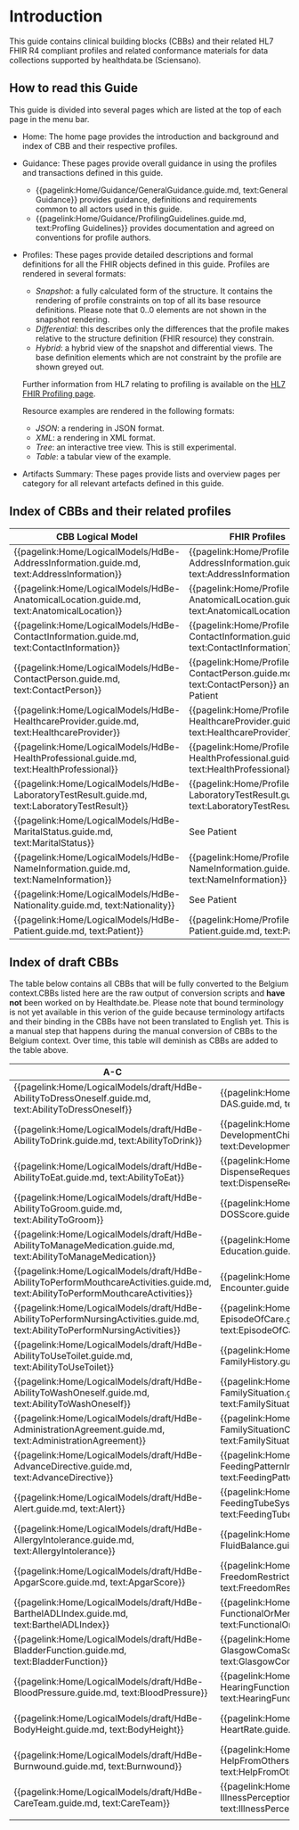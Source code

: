 # Introduction

This guide contains clinical building blocks (CBBs) and their related HL7 FHIR R4 compliant profiles and related conformance materials for data collections supported by healthdata.be (Sciensano).

## How to read this Guide
This guide is divided into several pages which are listed at the top of each page in the menu bar.

- Home: The home page provides the introduction and background and index of CBB and their respective profiles.
- Guidance: These pages provide overall guidance in using the profiles and transactions defined in this guide.
    - {{pagelink:Home/Guidance/GeneralGuidance.guide.md, text:General Guidance}} provides guidance, definitions and requirements common to all actors used in this guide.
    - {{pagelink:Home/Guidance/ProfilingGuidelines.guide.md, text:Profling Guidelines}} provides documentation and agreed on conventions for profile authors.
- Profiles: These pages provide detailed descriptions and formal definitions for all the FHIR objects defined in this guide. Profiles are rendered in several formats:
    - _Snapshot_: a fully calculated form of the structure. It contains the rendering of profile constraints on top of all its base resource definitions. Please note that 0..0 elements are not shown in the snapshot rendering. 
    - _Differential_: this describes only the differences that the profile makes relative to the structure definition (FHIR resource) they constrain.
    - _Hybrid_: a hybrid view of the snapshot and differential views. The base definition elements which are not constraint by the profile are shown greyed out. 

    Further information from HL7 relating to profiling is available on the [HL7 FHIR Profiling page](http://hl7.org/fhir/R4/profiling.html).

    Resource examples are rendered in the following formats:
    - _JSON_: a rendering in JSON format.
    - _XML_: a rendering in XML format.
    - _Tree_: an interactive tree view. This is still experimental.  
    - _Table_: a tabular view of the example.
- Artifacts Summary: These pages provide lists and overview pages per category for all relevant artefacts defined in this guide.

## Index of CBBs and their related profiles

| **CBB Logical Model** | **FHIR Profiles** |  
|---|---|
| {{pagelink:Home/LogicalModels/HdBe-AddressInformation.guide.md, text:AddressInformation}} | {{pagelink:Home/Profiles/HdBe-AddressInformation.guide.md, text:AddressInformation}} |  
| {{pagelink:Home/LogicalModels/HdBe-AnatomicalLocation.guide.md, text:AnatomicalLocation}} | {{pagelink:Home/Profiles/HdBe-AnatomicalLocation.guide.md, text:AnatomicalLocation}} | 
| {{pagelink:Home/LogicalModels/HdBe-ContactInformation.guide.md, text:ContactInformation}} | {{pagelink:Home/Profiles/HdBe-ContactInformation.guide.md, text:ContactInformation}}| 
| {{pagelink:Home/LogicalModels/HdBe-ContactPerson.guide.md, text:ContactPerson}} | {{pagelink:Home/Profiles/HdBe-ContactPerson.guide.md, text:ContactPerson}} and Patient   | 
| {{pagelink:Home/LogicalModels/HdBe-HealthcareProvider.guide.md, text:HealthcareProvider}} | {{pagelink:Home/Profiles/HdBe-HealthcareProvider.guide.md, text:HealthcareProvider}} | 
| {{pagelink:Home/LogicalModels/HdBe-HealthProfessional.guide.md, text:HealthProfessional}} | {{pagelink:Home/Profiles/HdBe-HealthProfessional.guide.md, text:HealthProfessional}} | 
| {{pagelink:Home/LogicalModels/HdBe-LaboratoryTestResult.guide.md, text:LaboratoryTestResult}} | {{pagelink:Home/Profiles/HdBe-LaboratoryTestResult.guide.md, text:LaboratoryTestResult}} | 
| {{pagelink:Home/LogicalModels/HdBe-MaritalStatus.guide.md, text:MaritalStatus}} | See Patient |
| {{pagelink:Home/LogicalModels/HdBe-NameInformation.guide.md, text:NameInformation}} | {{pagelink:Home/Profiles/HdBe-NameInformation.guide.md, text:NameInformation}} | 
| {{pagelink:Home/LogicalModels/HdBe-Nationality.guide.md, text:Nationality}} | See Patient | 
| {{pagelink:Home/LogicalModels/HdBe-Patient.guide.md, text:Patient}} | {{pagelink:Home/Profiles/HdBe-Patient.guide.md, text:Patient}} | 

## Index of draft CBBs 
The table below contains all CBBs that will be fully converted to the Belgium context.CBBs listed here are the raw output of conversion scripts and **have not** been worked on by Healthdate.be. Please note that bound terminology is not yet available in this verion of the guide because terminology artifacts and their binding in the CBBs have not been translated to English yet. This is a manual step that happens during the manual conversion of CBBs to the Belgium context. Over time, this table will deminish as CBBs are added to the table above.

| A-C | D-I | I-P | P-T |  
|---|---|---|---|
| {{pagelink:Home/LogicalModels/draft/HdBe-AbilityToDressOneself.guide.md,   text:AbilityToDressOneself}} | {{pagelink:Home/LogicalModels/draft/HdBe-DAS.guide.md,   text:DAS}} | {{pagelink:Home/LogicalModels/draft/HdBe-Infusion.guide.md,   text:Infusion}} | {{pagelink:Home/LogicalModels/draft/HdBe-Payer.guide.md,   text:Payer}} |
| {{pagelink:Home/LogicalModels/draft/HdBe-AbilityToDrink.guide.md,   text:AbilityToDrink}} | {{pagelink:Home/LogicalModels/draft/HdBe-DevelopmentChild.guide.md,   text:DevelopmentChild}} | {{pagelink:Home/LogicalModels/draft/HdBe-InstructionsForUse.guide.md,   text:InstructionsForUse}} | {{pagelink:Home/LogicalModels/draft/HdBe-PharmaceuticalProduct.guide.md,   text:PharmaceuticalProduct}} |
| {{pagelink:Home/LogicalModels/draft/HdBe-AbilityToEat.guide.md,   text:AbilityToEat}} | {{pagelink:Home/LogicalModels/draft/HdBe-DispenseRequest.guide.md,   text:DispenseRequest}} | {{pagelink:Home/LogicalModels/draft/HdBe-LanguageProficiency.guide.md,   text:LanguageProficiency}} | {{pagelink:Home/LogicalModels/draft/HdBe-Pregnancy.guide.md,   text:Pregnancy}} |
| {{pagelink:Home/LogicalModels/draft/HdBe-AbilityToGroom.guide.md,   text:AbilityToGroom}} | {{pagelink:Home/LogicalModels/draft/HdBe-DOSScore.guide.md,   text:DOSScore}} | {{pagelink:Home/LogicalModels/draft/HdBe-LegalSituation.guide.md,   text:LegalSituation}} | {{pagelink:Home/LogicalModels/draft/HdBe-PressureUlcer.guide.md,   text:PressureUlcer}} |
| {{pagelink:Home/LogicalModels/draft/HdBe-AbilityToManageMedication.guide.md,   text:AbilityToManageMedication}} | {{pagelink:Home/LogicalModels/draft/HdBe-Education.guide.md,   text:Education}} | {{pagelink:Home/LogicalModels/draft/HdBe-LifeStance.guide.md,   text:LifeStance}} | {{pagelink:Home/LogicalModels/draft/HdBe-Problem.guide.md, text:Problem}} |
| {{pagelink:Home/LogicalModels/draft/HdBe-AbilityToPerformMouthcareActivities.guide.md,   text:AbilityToPerformMouthcareActivities}} | {{pagelink:Home/LogicalModels/draft/HdBe-Encounter.guide.md,   text:Encounter}} | {{pagelink:Home/LogicalModels/draft/HdBe-LivingSituation.guide.md,   text:LivingSituation}} | {{pagelink:Home/LogicalModels/draft/HdBe-Procedure.guide.md,   text:Procedure}} |
| {{pagelink:Home/LogicalModels/draft/HdBe-AbilityToPerformNursingActivities.guide.md,   text:AbilityToPerformNursingActivities}} | {{pagelink:Home/LogicalModels/draft/HdBe-EpisodeOfCare.guide.md,   text:EpisodeOfCare}} | {{pagelink:Home/LogicalModels/draft/HdBe-MedicalDevice.guide.md,   text:MedicalDevice}} | {{pagelink:Home/LogicalModels/draft/HdBe-PulseRate.guide.md,   text:PulseRate}} |
| {{pagelink:Home/LogicalModels/draft/HdBe-AbilityToUseToilet.guide.md,   text:AbilityToUseToilet}} | {{pagelink:Home/LogicalModels/draft/HdBe-FamilyHistory.guide.md,   text:FamilyHistory}} | {{pagelink:Home/LogicalModels/draft/HdBe-MedicationAdministration2.guide.md,   text:MedicationAdministration2}} | {{pagelink:Home/LogicalModels/draft/HdBe-Range.guide.md, text:Range}} |
| {{pagelink:Home/LogicalModels/draft/HdBe-AbilityToWashOneself.guide.md,   text:AbilityToWashOneself}} | {{pagelink:Home/LogicalModels/draft/HdBe-FamilySituation.guide.md,   text:FamilySituation}} | {{pagelink:Home/LogicalModels/draft/HdBe-MedicationAgreement.guide.md,   text:MedicationAgreement}} | {{pagelink:Home/LogicalModels/draft/HdBe-Refraction.guide.md,   text:Refraction}} |
| {{pagelink:Home/LogicalModels/draft/HdBe-AdministrationAgreement.guide.md,   text:AdministrationAgreement}} | {{pagelink:Home/LogicalModels/draft/HdBe-FamilySituationChild.guide.md,   text:FamilySituationChild}} | {{pagelink:Home/LogicalModels/draft/HdBe-MedicationContraIndication.guide.md,   text:MedicationContraIndication}} | {{pagelink:Home/LogicalModels/draft/HdBe-Respiration.guide.md,   text:Respiration}} |
| {{pagelink:Home/LogicalModels/draft/HdBe-AdvanceDirective.guide.md,   text:AdvanceDirective}} | {{pagelink:Home/LogicalModels/draft/HdBe-FeedingPatternInfant.guide.md,   text:FeedingPatternInfant}} | {{pagelink:Home/LogicalModels/draft/HdBe-MedicationDispense.guide.md,   text:MedicationDispense}} | {{pagelink:Home/LogicalModels/draft/HdBe-SkinDisorder.guide.md,   text:SkinDisorder}} |
| {{pagelink:Home/LogicalModels/draft/HdBe-Alert.guide.md,   text:Alert}} | {{pagelink:Home/LogicalModels/draft/HdBe-FeedingTubeSystem.guide.md,   text:FeedingTubeSystem}} | {{pagelink:Home/LogicalModels/draft/HdBe-MedicationUse2.guide.md,   text:MedicationUse2}} | {{pagelink:Home/LogicalModels/draft/HdBe-SNAQScore.guide.md,   text:SNAQScore}} |
| {{pagelink:Home/LogicalModels/draft/HdBe-AllergyIntolerance.guide.md,   text:AllergyIntolerance}} | {{pagelink:Home/LogicalModels/draft/HdBe-FluidBalance.guide.md,   text:FluidBalance}} | {{pagelink:Home/LogicalModels/draft/HdBe-Mobility.guide.md,   text:Mobility}} | {{pagelink:Home/LogicalModels/draft/HdBe-SOAPReport.guide.md,   text:SOAPReport}} |
| {{pagelink:Home/LogicalModels/draft/HdBe-ApgarScore.guide.md,   text:ApgarScore}} | {{pagelink:Home/LogicalModels/draft/HdBe-FreedomRestrictingIntervention.guide.md,   text:FreedomRestrictingIntervention}} | {{pagelink:Home/LogicalModels/draft/HdBe-NursingIntervention.guide.md,   text:NursingIntervention}} | {{pagelink:Home/LogicalModels/draft/HdBe-Stoma.guide.md, text:Stoma}} |
| {{pagelink:Home/LogicalModels/draft/HdBe-BarthelADLIndex.guide.md,   text:BarthelADLIndex}} | {{pagelink:Home/LogicalModels/draft/HdBe-FunctionalOrMentalStatus.guide.md,   text:FunctionalOrMentalStatus}} | {{pagelink:Home/LogicalModels/draft/HdBe-NutritionAdvice.guide.md,   text:NutritionAdvice}} | {{pagelink:Home/LogicalModels/draft/HdBe-TextResult.guide.md,   text:TextResult}} |
| {{pagelink:Home/LogicalModels/draft/HdBe-BladderFunction.guide.md,   text:BladderFunction}} | {{pagelink:Home/LogicalModels/draft/HdBe-GlasgowComaScale.guide.md,   text:GlasgowComaScale}} | {{pagelink:Home/LogicalModels/draft/HdBe-O2Saturation.guide.md,   text:O2Saturation}} | {{pagelink:Home/LogicalModels/draft/HdBe-TimeInterval.guide.md,   text:TimeInterval}} |
| {{pagelink:Home/LogicalModels/draft/HdBe-BloodPressure.guide.md,   text:BloodPressure}} | {{pagelink:Home/LogicalModels/draft/HdBe-HearingFunction.guide.md,   text:HearingFunction}} | {{pagelink:Home/LogicalModels/draft/HdBe-OutcomeOfCare.guide.md,   text:OutcomeOfCare}} | {{pagelink:Home/LogicalModels/draft/HdBe-TNMTumorClassification.guide.md,   text:TNMTumorClassification}} |
| {{pagelink:Home/LogicalModels/draft/HdBe-BodyHeight.guide.md,   text:BodyHeight}} | {{pagelink:Home/LogicalModels/draft/HdBe-HeartRate.guide.md,   text:HeartRate}} | {{pagelink:Home/LogicalModels/draft/HdBe-PainCharacteristics.guide.md,   text:PainCharacteristics}} | {{pagelink:Home/LogicalModels/draft/HdBe-TobaccoUse.guide.md,   text:TobaccoUse}} |
| {{pagelink:Home/LogicalModels/draft/HdBe-Burnwound.guide.md,   text:Burnwound}} | {{pagelink:Home/LogicalModels/draft/HdBe-HelpFromOthers.guide.md,   text:HelpFromOthers}} | {{pagelink:Home/LogicalModels/draft/HdBe-PainScore.guide.md,   text:PainScore}} | {{pagelink:Home/LogicalModels/draft/HdBe-TreatmentDirective2.guide.md,   text:TreatmentDirective2}} |
| {{pagelink:Home/LogicalModels/draft/HdBe-CareTeam.guide.md,   text:CareTeam}} | {{pagelink:Home/LogicalModels/draft/HdBe-IllnessPerception.guide.md,   text:IllnessPerception}} | {{pagelink:Home/LogicalModels/draft/HdBe-ParticipationInSociety.guide.md,   text:ParticipationInSociety}} | {{pagelink:Home/LogicalModels/draft/HdBe-TreatmentObjective.guide.md,   text:TreatmentObjective}} |
|  |  |  |  |




